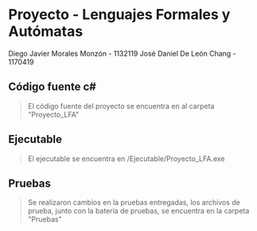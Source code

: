 # Proyecto - Lenguajes Formales y Autómatas

Diego Javier Morales Monzón - 1132119
José Daniel De León Chang - 1170419

## Código fuente c#
>El código fuente del proyecto se encuentra en al carpeta "Proyecto_LFA"

## Ejecutable
>El ejecutable se encuentra en /Ejecutable/Proyecto_LFA.exe

## Pruebas
>Se realizaron cambios en la pruebas entregadas, los archivos de prueba, junto con la batería de pruebas, se encuentra en la carpeta "Pruebas"
